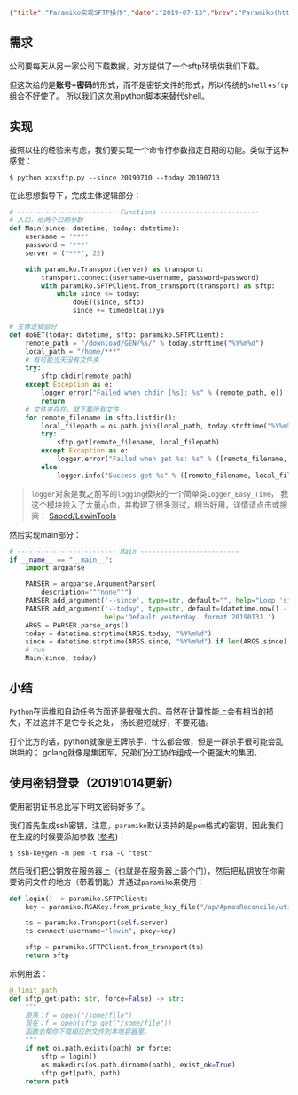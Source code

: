 ```json lw-blog-meta
{"title":"Paramiko实现SFTP操作","date":"2019-07-13","brev":"Paramiko(http://www.paramiko.org/)是python环境下实现SFTP的常用第三方库。支持SSHv2，底层使用C语言拓展，但是编写的时候是完全的python接口。","tags":["Python"],"path":"blog/2019/190713-Paramiko实现SFTP操作.md"}
```



## 需求

公司要每天从另一家公司下载数据，对方提供了一个sftp环境供我们下载。

但这次给的是**账号+密码**的形式，而不是密钥文件的形式，所以传统的`shell`+`sftp`组合不好使了。
所以我们这次用python脚本来替代shell。

## 实现

按照以往的经验来考虑，我们要实现一个命令行参数指定日期的功能。类似于这种感觉：

```shell-session
$ python xxxsftp.py --since 20190710 --today 20190713
```

在此思想指导下，完成主体逻辑部分：

```python
# ------------------------- Functions -------------------------
# 入口，给两个日期参数
def Main(since: datetime, today: datetime):
    username = '***'
    password = '***'
    server = ("***", 22)

    with paramiko.Transport(server) as transport:
        transport.connect(username=username, password=password)
        with paramiko.SFTPClient.from_transport(transport) as sftp:
            while since <= today:
                doGET(since, sftp)
                since += timedelta(1)ya

# 主体逻辑部分
def doGET(today: datetime, sftp: paramiko.SFTPClient):
    remote_path = "/download/GEN/%s/" % today.strftime("%Y%m%d")
    local_path = "/home/***"
    # 有可能当天没有文件夹
    try:
        sftp.chdir(remote_path)
    except Exception as e:
        logger.error("Failed when chdir [%s]: %s" % (remote_path, e))
        return
    # 文件夹存在，就下载所有文件
    for remote_filename in sftp.listdir():
        local_filepath = os.path.join(local_path, today.strftime("%Y%m%d") + "_" + remote_filename)
        try:
            sftp.get(remote_filename, local_filepath)
        except Exception as e:
            logger.error("Failed when get %s: %s" % ([remote_filename, local_filepath], e))
        else:
            logger.info("Success get %s" % ([remote_filename, local_filepath],))

```

> `logger`对象是我之前写的`logging`模块的一个简单类`Logger_Easy_Time`，
> 我这个模块投入了大量心血，并构建了很多测试，相当好用，详情请点击或搜索：
> [Saodd/LewinTools](https://github.com/Saodd/LewinTools/blob/master/lewintools/base/logging.py#L137)

然后实现main部分：

```python
# ------------------------- Main -------------------------
if __name__ == "__main__":
    import argparse

    PARSER = argparse.ArgumentParser(
        description="""none""")
    PARSER.add_argument('--since', type=str, default="", help="Loop 'since' to 'today'. format 20190131.")
    PARSER.add_argument('--today', type=str, default=(datetime.now() - timedelta(1)).strftime('%Y%m%d'),
                        help='Default yesterday. format 20190131.')
    ARGS = PARSER.parse_args()
    today = datetime.strptime(ARGS.today, "%Y%m%d")
    since = datetime.strptime(ARGS.since, "%Y%m%d") if len(ARGS.since) else today
    # run
    Main(since, today)
```

## 小结

`Python`在运维和自动任务方面还是很强大的。虽然在计算性能上会有相当的损失，不过这并不是它专长之处，
扬长避短就好，不要死磕。

打个比方的话，python就像是王牌杀手，什么都会做，但是一群杀手很可能会乱哄哄的；
golang就像是集团军，兄弟们分工协作组成一个更强大的集团。


## 使用密钥登录（20191014更新）

使用密钥证书总比写下明文密码好多了。

我们首先生成ssh密钥，注意，`paramiko`默认支持的是`pem`格式的密钥，因此我们在生成的时候要添加参数
([参考](https://gist.github.com/batok/2352501#gistcomment-2811353))：

```shell-session
$ ssh-keygen -m pem -t rsa -C "test"
```

然后我们把公钥放在服务器上（也就是在服务器上装个门），然后把私钥放在你需要访问文件的地方（带着钥匙）并通过`paramiko`来使用：

```python
def login() -> paramiko.SFTPClient:
    key = paramiko.RSAKey.from_private_key_file("/ap/ApmosReconcile/utils/pk")

    ts = paramiko.Transport(self.server)
    ts.connect(username="lewin", pkey=key)

    sftp = paramiko.SFTPClient.from_transport(ts)
    return sftp
```

示例用法：

```python
@_limit_path
def sftp_get(path: str, force=False) -> str:
    """
    原来：f = open("/some/file")
    现在：f = open(sftp_get("/some/file"))
    函数会帮你下载相应的文件到本地容器里。
    """
    if not os.path.exists(path) or force:
        sftp = login()
        os.makedirs(os.path.dirname(path), exist_ok=True)
        sftp.get(path, path)
    return path
```
